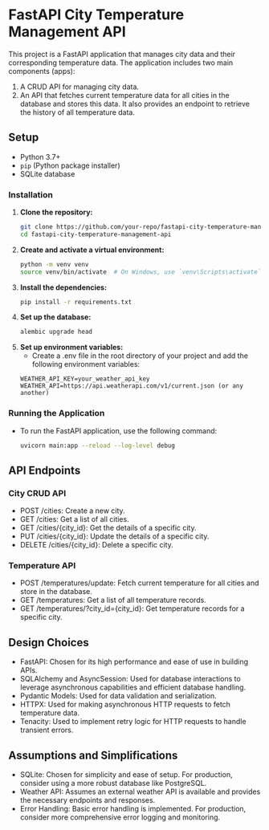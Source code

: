 # FastAPI City Temperature Management API

This project is a FastAPI application that manages city data and their corresponding temperature data. The application
includes two main components (apps):

1. A CRUD API for managing city data.
2. An API that fetches current temperature data for all cities in the database and stores this data. It also provides an
   endpoint to retrieve the history of all temperature data.

## Setup
- Python 3.7+
- `pip` (Python package installer)
- SQLite database

### Installation

1. **Clone the repository:**
   ```bash
   git clone https://github.com/your-repo/fastapi-city-temperature-management-api.git
   cd fastapi-city-temperature-management-api

2. **Create and activate a virtual environment:**
   ```bash
   python -m venv venv
   source venv/bin/activate  # On Windows, use `venv\Scripts\activate`

3. **Install the dependencies:**
   ```bash
   pip install -r requirements.txt

4. **Set up the database:**
   ```bash
   alembic upgrade head

5. **Set up environment variables:**
   - Create a .env file in the root directory of your project and add the following environment variables:
   ```
   WEATHER_API_KEY=your_weather_api_key
   WEATHER_API=https://api.weatherapi.com/v1/current.json (or any another)
   ```

### Running the Application

- To run the FastAPI application, use the following command:
    ```bash
    uvicorn main:app --reload --log-level debug

## API Endpoints
### City CRUD API

- POST /cities: Create a new city.
- GET /cities: Get a list of all cities.
- GET /cities/{city_id}: Get the details of a specific city.
- PUT /cities/{city_id}: Update the details of a specific city.
- DELETE /cities/{city_id}: Delete a specific city.

### Temperature API

- POST /temperatures/update: Fetch current temperature for all cities and store in the database.
- GET /temperatures: Get a list of all temperature records.
- GET /temperatures/?city_id={city_id}: Get temperature records for a specific city.

## Design Choices
- FastAPI: Chosen for its high performance and ease of use in building APIs.
- SQLAlchemy and AsyncSession: Used for database interactions to leverage asynchronous capabilities and efficient database handling.
- Pydantic Models: Used for data validation and serialization.
- HTTPX: Used for making asynchronous HTTP requests to fetch temperature data.
- Tenacity: Used to implement retry logic for HTTP requests to handle transient errors.

## Assumptions and Simplifications
- SQLite: Chosen for simplicity and ease of setup. For production, consider using a more robust database like PostgreSQL.
- Weather API: Assumes an external weather API is available and provides the necessary endpoints and responses.
- Error Handling: Basic error handling is implemented. For production, consider more comprehensive error logging and monitoring.
